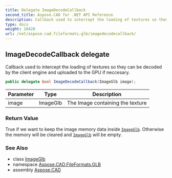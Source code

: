 ```yaml
---
title: Delegate ImageDecodeCallback
second_title: Aspose.CAD for .NET API Reference
description: Callback used to intercept the loading of textures so they can be decoded by the client engine and uploaded to the GPU if neccesary
type: docs
weight: 10420
url: /net/aspose.cad.fileformats.glb/imagedecodecallback/
---
```

## ImageDecodeCallback delegate

Callback used to intercept the loading of textures so they can be decoded by the client engine and uploaded to the GPU if neccesary.

```csharp
public delegate bool ImageDecodeCallback(ImageGlb image);
```

| Parameter | Type | Description |
| --- | --- | --- |
| image | ImageGlb | The Image containing the texture |

### Return Value

True if we want to keep the image memory data inside [`ImageGlb`](../imageglb/). Otherwise the memory will be cleared and [`ImageGlb`](../imageglb/) will be empty.

### See Also

* class [ImageGlb](../imageglb/)
* namespace [Aspose.CAD.FileFormats.GLB](../../aspose.cad.fileformats.glb/)
* assembly [Aspose.CAD](../../)


